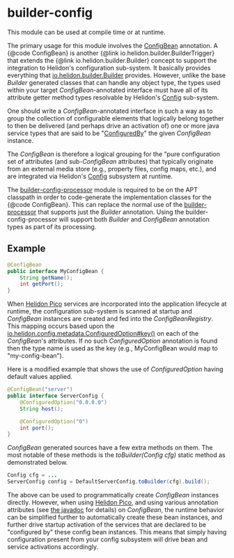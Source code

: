 # builder-config

This module can be used at compile time or at runtime.

The primary usage for this module involves the [ConfigBean](./src/main/java/io/helidon/builder/config/ConfigBean.java) annotation.
A {@code ConfigBean} is another {@link io.helidon.builder.BuilderTrigger} that extends the {@link io.helidon.builder.Builder} concept to support the integration to Helidon's configuration sub-system. It basically provides everything that [io.helidon.builder.Builder](../builder) provides. However, unlike the base <i>Builder</i> generated classes that can handle any object type, the types used within your target <i>ConfigBean</i>-annotated interface must have all of its attribute getter method types resolvable by Helidon's [Config](../../common/config) sub-system.

One should write a <i>ConfigBean</i>-annotated interface in such a way as to group the collection of configurable elements that logically belong together to then be delivered (and perhaps drive an activation of) one or more java service types that are said to be "[ConfiguredBy](../../pico/configdriven)" the given <i>ConfigBean</i> instance.

The <i>ConfigBean</i> is therefore a logical grouping for the "pure configuration set of attributes (and sub-<i>ConfigBean</i> attributes) that typically originate from an external media store (e.g., property files, config maps, etc.), and are integrated via Helidon's [Config](../../common/config) subsystem at runtime.

The [builder-config-processor](../builder-config-processor) module is required to be on the APT classpath in order to code-generate the implementation classes for the {@code ConfigBean}. This can replace the normal use of the [builder-processor](../processor) that supports just the <i>Builder</i> annotation. Using the builder-config-processor will support both <i>Builder</i> and <i>ConfigBean</i> annotation types as part of its processing.

## Example
```java
@ConfigBean
public interface MyConfigBean {
    String getName();
    int getPort();
}
```
When [Helidon Pico](../../pico) services are incorporated into the application lifecycle at runtime, the configuration sub-system is scanned at startup and <i>ConfigBean</i> instances are created and fed into the <i>ConfigBeanRegistry</i>. This mapping occurs based upon the [io.helidon.config.metadata.ConfiguredOption#key()](../../config/metadata/src/main/java/io/helidon/config/metadata/ConfiguredOption.java) on each of the <i>ConfigBean</i>'s attributes. If no such <i>ConfiguredOption</i> annotation is found then the type name is used as the key (e.g., MyConfigBean would map to "my-config-bean").

Here is a modified example that shows the use of <i>ConfiguredOption</i> having default values applied.

```java
@ConfigBean("server")
public interface ServerConfig {
    @ConfiguredOption("0.0.0.0")
    String host();

    @ConfiguredOption("0")
    int port();
}
```

<i>ConfigBean</i> generated sources have a few extra methods on them. The most notable of these methods is the <i>toBuilder(Config cfg)</i> static method as demonstrated below.
```java
Config cfg = ...
ServerConfig config = DefaultServerConfig.toBuilder(cfg).build();
```

The above can be used to programmatically create <i>ConfigBean</i> instances directly. However, when using [Helidon Pico](../../pico), and using various annotation attributes (see [the javadoc](./src/main/java/io/helidon/builder/config/ConfigBean.java) for details) on <i>ConfigBean</i>, the runtime behavior can be simplified further to automatically create these bean instances, and further drive startup activation of the services that are declared to be "configured by" these config bean instances. This means that simply having configuration present from your config subsystem will drive bean and service activations accordingly.
